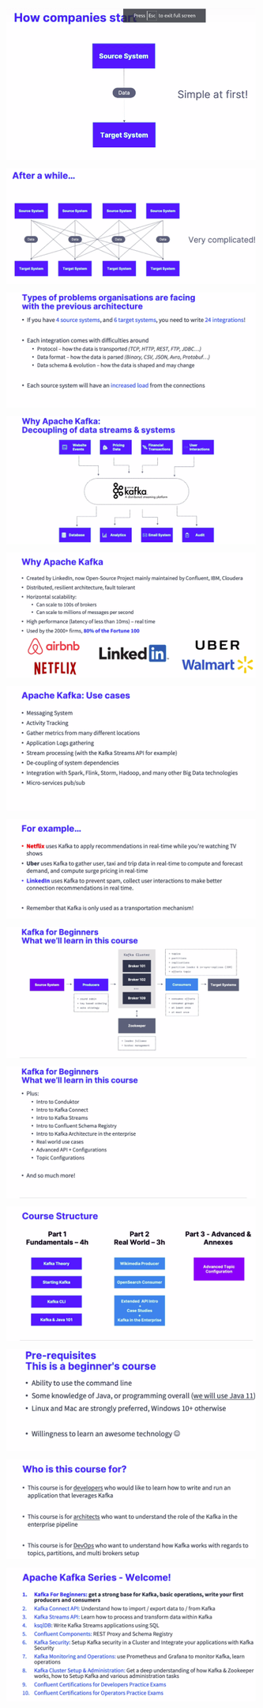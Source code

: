 ![](./screenshots/01_Introduction/2022-07-02-10-58-28.png)

![](./screenshots/01_Introduction/2022-07-02-10-59-38.png)

![](./screenshots/01_Introduction/2022-07-02-11-00-35.png)

![](./screenshots/01_Introduction/2022-07-02-11-02-00.png)

![](./screenshots/01_Introduction/2022-07-02-11-03-37.png)

![](./screenshots/01_Introduction/2022-07-02-11-04-15.png)

![](./screenshots/01_Introduction/2022-07-02-11-05-06.png)

![](./screenshots/01_Introduction/2022-07-02-11-11-55.png)

![](./screenshots/01_Introduction/2022-07-02-11-12-28.png)

![](./screenshots/01_Introduction/2022-07-02-11-13-45.png)

![](./screenshots/01_Introduction/2022-07-02-11-14-45.png)

![](./screenshots/01_Introduction/2022-07-02-11-15-41.png)

![](./screenshots/01_Introduction/2022-07-02-11-16-27.png)